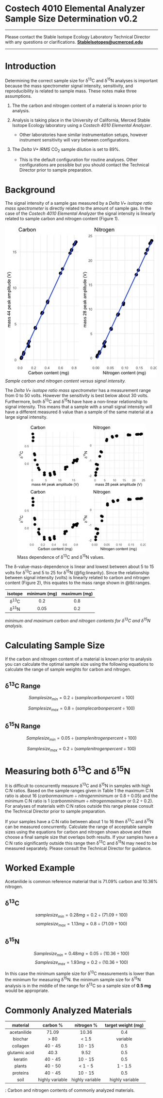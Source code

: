 
# Costech 4010 Elemental Analyzer Sample Size Determination v0.2

***

Please contact the Stable Isotope Ecology Laboratory Technical Director with any questions or clarifications. **StableIsotopes@ucmerced.edu**

*** 

# Introduction
Determining the correct sample size for δ<sup>13</sup>C and δ<sup>15</sup>N analyses is important because the mass spectrometer signal intensity, sensitivity, and reproducibility is related to sample mass. These notes make three assumptions.

1. The the carbon and nitrogen content of a material is known prior to analysis.

2. Analysis is taking place in the University of California, Merced Stable Isotope Ecology laboratory using a *Costech 4010 Elemental Analyzer*. 

	* Other laboratories have similar instrumentation setups, however instrument sensitivity will vary between configurations.

3. The *Delta V+ IRMS* CO<sub>2</sub> sample dilution is set to 89%.

	* This is the default configuration for routine analyses. Other configurations are possible but you should contact the Technical Director prior to sample preparation.

# Background
The signal intensity of a sample gas measured by a *Delta V+ isotope ratio mass spectrometer* is directly related to the amount of sample gas. In the case of the *Costech 4010 Elemental Analyzer* the signal intensity is linearly related to sample carbon and nitrogen content (Figure 1).

![](../figures/sample_size/amp_mass.jpeg)
*Sample carbon and nitrogen content versus signal intensity.*

The *Delta V+ isotope ratio mass spectrometer* has a measurement range from 0 to 50 volts. However the sensitivity is best below about 30 volts. Furthermore, both δ<sup>13</sup>C and δ<sup>15</sup>N have have a non-linear relationship to signal intensity. This means that a sample with a small signal intensity will have a different measured δ value than a sample of the same material at a large signal intensity. 

<figure>
  <img src="../figures/sample_size/linearity.jpeg" alt="my alt text"/>
  <figcaption>Mass dependence of δ<sup>13</sup>C and δ<sup>15</sup>N values.</figcaption>
</figure>


The δ-value-mass-dependence is linear and lowest between about 5 to 15 volts for δ<sup>13</sup>C and 5 to 25 for δ<sup>15</sup>N (@fig:linearity). Since the relationship between signal intensity (volts) is linearly related to carbon and nitrogen content (Figure 2), this equates to the mass range shown in @tbl:ranges.


|     isotope     | minimum (mg) | maximum (mg)  |
|:---------------:|:------------:|:-------------:|
| δ<sup>13</sup>C |      0.2     |      0.8      |
| δ<sup>15</sup>N |      0.05    |      0.2      |

*minimum and maximum carbon and nitrogen contents for δ<sup>13</sup>C and δ<sup>15</sup>N analysis.*

# Calculating Sample Size

If the carbon and nitrogen content of a material is known prior to analysis you can calculate the optimal sample size using the following equations to calculate the range of sample weights for carbon and nitrogen. 

## δ<sup>13</sup>C Range

$$Sample size_{min} = 0.2 ÷ (sample carbon percent ÷ 100)$$

$$Sample size_{max} = 0.8 ÷ (sample carbon percent ÷ 100)$$

## δ<sup>15</sup>N Range

$$Sample size_{min} = 0.05 ÷ (sample nitrogen percent ÷ 100)$$

$$Sample size_{max} = 0.2 ÷ (sample nitrogen percent ÷ 100)$$

# Measuring both δ<sup>13</sup>C and δ<sup>15</sup>N

It is difficult to concurrently measure δ<sup>13</sup>C and δ<sup>15</sup>N in samples with high C:N ratios. Based on the sample ranges given in Table 1 the maximum C:N ratio is about 16 ($carbon maximum ÷ nitrogen minimum$ or $0.8 ÷ 0.05$) and the minimum C:N ratio is 1 ($carbon minimum ÷ nitrogen maximum$ or $0.2 ÷ 0.2$). For analyses of materials with C:N ratios outside this range please consult the Technical Director prior to sample preparation.

If your samples have a C:N ratio between about 1 to 16 then δ<sup>13</sup>C and δ<sup>15</sup>N can be measured concurrently. Calculate the range of acceptable sample sizes using the equations for carbon and nitrogen shown above and then choose a final sample size that overlaps both results. If your samples have a C:N ratio significantly outside this range then δ<sup>13</sup>C and δ<sup>15</sup>N may need to be measured separately. Please consult the Technical Director for guidance.

# Worked Example
Acetanilide is common reference material that is 71.09% carbon and 10.36% nitrogen.

## δ<sup>13</sup>C

$$sample size_{min} = 0.28 mg = 0.2 ÷ (71.09  ÷ 100)$$
$$sample size_{max} = 1.13 mg = 0.8 ÷ (71.09 ÷ 100)$$

## δ<sup>15</sup>N

$$Sample size_{min} = 0.48 mg = 0.05 ÷ (10.36 ÷ 100)$$
$$Sample size_{max} = 1.93 mg = 0.2 ÷ (10.36 ÷ 100)$$

In this case the minimum sample size for δ<sup>13</sup>C measurements is lower than the minimum for measuring δ<sup>15</sup>N. the minimum sample size for δ<sup>15</sup>N analysis is in the middle of the range for δ<sup>13</sup>C so a sample size of **0.5 mg** would be appropriate.

# Commonly Analyzed Materials

|   material    |     carbon %    |    nitrogen %   | target weight (mg) |
|:-------------:|:---------------:|:---------------:|:------------------:|
| acetanilide   |      71.09      |      10.36      |        0.4         |
| biochar       |      > 80       |    < 1.5        |      variable      |
| collagen      |     40 - 45     |     10 - 15     |        0.5         |
| glutamic acid |      40.3       |      9.52       |        0.5         |
| keratin       |     40 - 45     |     10 - 15     |        0.5         |
| plants        |     40 - 50     |    < 1 - 5      |       1 - 1.5      |
| proteins      |     40 - 45     |     10 - 15     |        0.5         |
| soil          | highly variable | highly variable |   highly variable  |
: Carbon and nitrogen contents of commonly analyzed materials.





